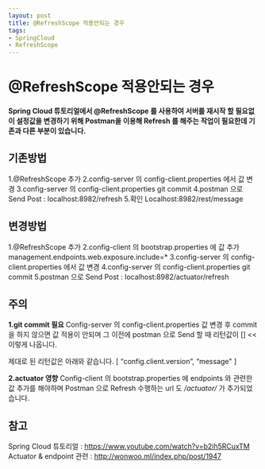 ```yaml
---
layout: post
title: @RefreshScope 적용안되는 경우
tags:
- SpringCloud
- RefreshScope
---
```


# @RefreshScope 적용안되는 경우

#### Spring Cloud 튜토리얼에서 @RefreshScope 를 사용하여 서버를 재시작 할 필요없이 설정값을 변경하기 위해 Postman을 이용해 Refresh 를 해주는 작업이 필요한데 기존과 다른 부분이 있습니다.

## 기존방법
1.@RefreshScope 추가
2.config-server 의 config-client.properties 에서 값 변경
3.config-server 의 config-client.properties git commit
4.postman 으로 Send
Post : localhost:8982/refresh
5.확인
Localhost:8982/rest/message

## 변경방법
1.@RefreshScope 추가
2.config-client 의 bootstrap.properties 에 값 추가
management.endpoints.web.exposure.include=*
3.config-server 의 config-client.properties 에서 값 변경
4.config-server 의 config-client.properties git commit
5.postman 으로 Send
Post : localhost:8982/actuator/refresh


## 주의
__1.git commit 필요__
Config-server 의 config-client.properties 값 변경 후 commit 을 하지 않으면 값 적용이 안되며
그 이전에 postman 으로 Send 할 때 리턴값이 [] << 이렇게 나옵니다.

제대로 된 리턴값은 아래와 같습니다.
[
“config.client.version”,
“message"
]

__2.actuator 영향__
Config-client 의 bootstrap.properties 에 endpoints 와 관련한 값 추가를 해야하며
Postman 으로 Refresh 수행하는 url 도 */actuator/* 가 추가되었습니다.

## 참고
Spring Cloud 튜토리얼 : https://www.youtube.com/watch?v=b2ih5RCuxTM
Actuator & endpoint 관련 : http://wonwoo.ml/index.php/post/1947
